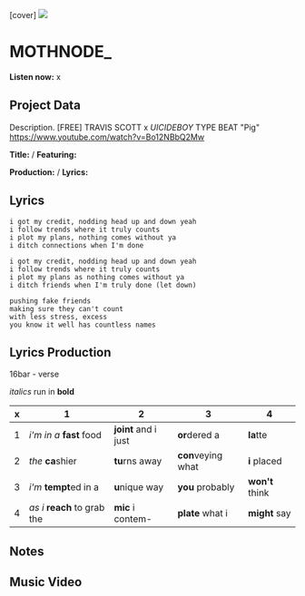 [cover] ![](57175019_319474918741616_8502199518755923887_n.jpg)

# MOTHNODE_

**Listen now:** x

## Project Data

Description. [FREE] TRAVIS SCOTT x $UICIDEBOY$ TYPE BEAT "Pig"
https://www.youtube.com/watch?v=Bo12NBbQ2Mw


**Title:**  / **Featuring:** 

**Production:**  / **Lyrics:** 

## Lyrics

```
i got my credit, nodding head up and down yeah
i follow trends where it truly counts
i plot my plans, nothing comes without ya
i ditch connections when I'm done

i got my credit, nodding head up and down yeah
i follow trends where it truly counts
i plot my plans as nothing comes without ya
i ditch friends when I'm truly done (let down)

pushing fake friends 
making sure they can't count 
with less stress, excess 
you know it well has countless names

```

## Lyrics Production

16bar - verse

*italics* run in
**bold**

| x | 1 | 2 | 3 | 4 |
|---|---|---|---|---|
| 1 | *i'm in a* **fast** food | **joint** and i just  | **or**dered a  | **la**tte  |
| 2 | *the* **ca**shier | **tu**rns away  |  **con**veying what |  **i** placed |
| 3 | *i'm* **tempt**ed in a | **u**nique way  |  **you** probably |  **won't** think |
| 4 | *as i* **reach** to grab the |  **mic** i contem-  | **plate** what i | **might** say |

## Notes

## Music Video
